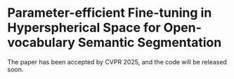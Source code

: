 # Parameter-efficient Fine-tuning in Hyperspherical Space for Open-vocabulary Semantic Segmentation
The paper has been accepted by CVPR 2025, and the code will be released soon.
